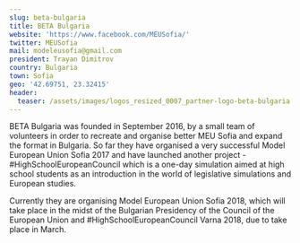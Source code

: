 ```yaml
---
slug: beta-bulgaria
title: BETA Bulgaria
website: 'https://www.facebook.com/MEUSofia/'
twitter: MEUSofia
mail: modeleusofia@gmail.com
president: Trayan Dimitrov
country: Bulgaria
town: Sofia
geo: '42.69751, 23.32415'
header:
  teaser: /assets/images/logos_resized_0007_partner-logo-beta-bulgaria.png
---
```

BETA Bulgaria was founded in September 2016, by a small team of volunteers in order to recreate and organise better MEU Sofia and expand the format in Bulgaria. So far they have organised a very successful Model European Union Sofia 2017 and have launched another project - #HighSchoolEuropeanCouncil which is a one-day simulation aimed at high school students as an introduction in the world of legislative simulations and European studies. 

Currently they are organising Model European Union Sofia 2018, which will take place in the midst of the Bulgarian Presidency of the Council of the European Union and #HighSchoolEuropeanCouncil Varna 2018, due to take place in March.
